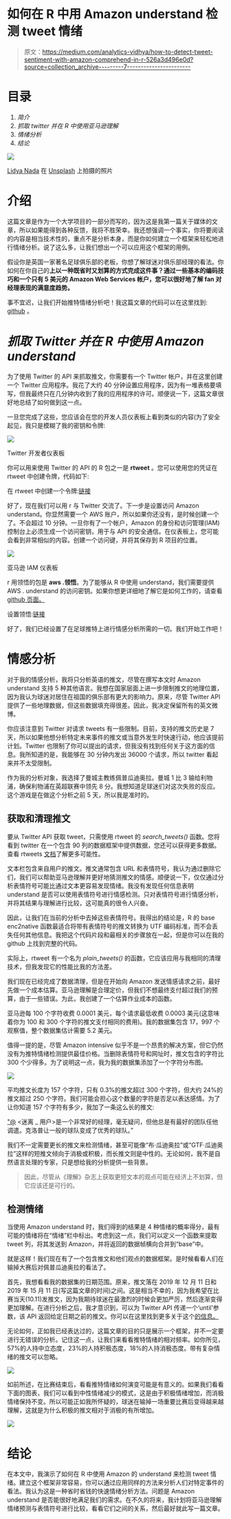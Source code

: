 # 如何在 R 中用 Amazon understand 检测 tweet 情绪

> 原文：<https://medium.com/analytics-vidhya/how-to-detect-tweet-sentiment-with-amazon-comprehend-in-r-526a3d496e0d?source=collection_archive---------7----------------------->

# 目录

1.  *简介*
2.  *抓取 twitter 并在 R 中使用亚马逊理解*
3.  *情绪分析*
4.  *结论*

![](img/c48a5f3dc27ed4522b3d9681eb4e32e4.png)

[Lidya Nada](https://unsplash.com/@lidyanada?utm_source=medium&utm_medium=referral) 在 [Unsplash](https://unsplash.com?utm_source=medium&utm_medium=referral) 上拍摄的照片

# 介绍

这篇文章是作为一个大学项目的一部分而写的，因为这是我第一篇关于媒体的文章，所以如果能得到各种反馈，我将不胜荣幸。我还想强调一个事实，你将要阅读的内容是相当技术性的，重点不是分析本身，而是你如何建立一个框架来轻松地进行情绪分析。说了这么多，让我们想出一个可以应用这个框架的用例。

假设你是英国一家著名足球俱乐部的老板，你想了解球迷对俱乐部经理的看法。你如何在你自己的**上以一种既省时又划算的方式完成这件事？通过一些基本的编码技巧和一个只有 5 美元的 Amazon Web Services 帐户，您可以很好地了解 fan 对经理表现的满意度趋势。**

事不宜迟，让我们开始推特情绪分析吧！我这篇文章的代码可以在这里找到: [github](https://github.com/geroldcsendes/tweet_sentiment) 。

# *抓取 Twitter 并在 R 中使用 Amazon understand*

为了使用 Twitter 的 API 来抓取推文，你需要有一个 Twitter 帐户，并在这里创建一个 Twitter 应用程序。我花了大约 40 分钟设置应用程序，因为有一堆表格要填写，但我最终只在几分钟内收到了我的应用程序的许可。顺便说一下，这篇文章很好地总结了如何做到这一点。

一旦您完成了这些，您应该会在您的开发人员仪表板上看到类似的内容(为了安全起见，我只是模糊了我的密钥和令牌:

![](img/c7c09bd55c1f24e05da2981223b7fa45.png)

Twitter 开发者仪表板

你可以用来使用 Twitter 的 API 的 R 包之一是 **rtweet** 。您可以使用您的凭证在 rtweet 中创建令牌，代码如下:

在 rtweet 中创建一个令牌:[链接](https://gist.github.com/geroldcsendes/8de3658fd95a19a9bf726b2d606e1d6f)

好了，现在我们可以用 r 与 Twitter 交流了。下一步是设置访问 Amazon understand。你显然需要一个 AWS 账户，所以如果你还没有，是时候创建一个了。不会超过 10 分钟。一旦你有了一个帐户，Amazon 的身份和访问管理(IAM)控制台上必须生成一个访问密钥，用于与 API 的安全通信。在仪表板上，您可能会看到非常相似的内容。创建一个访问键，并将其保存到 R 项目的位置。

![](img/310a95779514b843d6da02699a3ebdb3.png)

亚马逊 IAM 仪表板

r 用领悟的包是 **aws .领悟**。为了能够从 R 中使用 understand，我们需要提供 AWS . understand 的访问密钥。如果你想更详细地了解它是如何工作的，请查看[github 页面。](https://github.com/cloudyr/aws.signature/)

设置领悟:[链接](https://gist.github.com/geroldcsendes/ce4a1ef0beb27fde45042a1c667b272c)

好了，我们已经设置了在足球推特上进行情感分析所需的一切。我们开始工作吧！

# 情感分析

对于我的情感分析，我将只分析英语的推文，尽管在撰写本文时 Amazon understand 支持 5 种其他语言。我想在国家层面上进一步限制推文的地理位置，因为我认为球迷对居住在祖国的俱乐部有更大的影响力。原来，尽管 Twitter API 提供了一些地理数据，但这些数据填充得很差。因此，我决定保留所有的英文微博。

你应该注意到 Twitter 对请求 tweets 有一些限制。目前，支持的推文历史是 7 天，所以如果他想分析特定未来事件的推文或当意外发生时快速行动，他应该提前计划。Twitter 也限制了你可以提出的请求，但我没有找到任何关于这方面的信息。我所知道的是，我能够在 30 分钟内发出 36000 个请求，所以 twitter 看起来并不太受限制。

作为我的分析对象，我选择了曼城主教练佩普瓜迪奥拉。曼城 1 比 3 输给利物浦，确保利物浦在英超联赛中领先 8 分。我想知道足球迷们对这次失败的反应。这个游戏是在做这个分析之前 5 天，所以我是准时的。

## 获取和清理推文

要从 Twitter API 获取 tweet，只需使用 rtweet 的 *search_tweets()* 函数。您将看到 twitter 在一个包含 90 列的数据框架中提供数据，您还可以获得更多数据。查看 rtweets [文档](https://rtweet.info/index.html)了解更多可能性。

文本栏包含来自用户的推文。推文通常包含 URL 和表情符号，我认为通过删除它们，我们可以帮助亚马逊理解并更好地猜测推文的情感。顺便说一下，仅仅通过分析表情符号可能比通过文本更容易发现情绪。我没有发现任何信息表明 understand 是否可以使用表情符号进行情感检测。只对表情符号进行情感分析，并将其结果与理解进行比较，这可能真的很令人兴奋。

因此，让我们在当前的分析中去掉这些表情符号。我得出的结论是，R 的 base enc2native 函数最适合将带有表情符号的推文转换为 UTF 编码标准，而不会丢失任何其他信息。我把这个代码片段和最相关的步骤放在一起，但是你可以在我的 github 上找到完整的代码。

实际上，rtweet 有一个名为 *plain_tweets()* 的函数，它应该应用与我相同的清理技术，但我发现它的性能比我的方法差。

我们现在已经完成了数据清理，但是在开始向 Amazon 发送情感请求之前，最好先做一个成本估算。亚马逊理解是合理定价，但我们不想最终支付超过我们的预算，由于一些错误。为此，我创建了一个估算作业成本的函数。

亚马逊每 100 个字符收费 0.0001 美元，每个请求最低收费 0.0003 美元(这意味着你为 100 和 300 个字符的推文支付相同的费用)。我的数据集包含 17，997 个观察值，整个数据集估计需要 5.2 美元。

值得一提的是，尽管 Amazon intensive 似乎不是一个昂贵的解决方案，但它仍然没有为推特情绪检测提供最佳价格。当删除表情符号和网址时，推文包含的字符比 300 个少得多。为了说明这一点，我为我的数据集添加了一个字符分布图。

![](img/bb084140022dbb7a0dc751567fd5f403.png)

平均推文长度为 157 个字符，只有 0.3%的推文超过 300 个字符，但大约 24%的推文超过 250 个字符。我们可能会担心这个数量的字符是否足以表达感情。为了让你知道 157 个字符有多少，我加了一条这么长的推文:

["@](http://twitter.com/VeskoTrajkovic) <迷离 _ 用户>是一个非常好的经理，毫无疑问，但他总是有最好的团队任他调遣。克洛普让一般的球队变成了优秀的球队。”

我们不一定需要更长的推文来检测情绪，甚至可能像“布·瓜迪奥拉”或“GTF·瓜迪奥拉”这样的短推文倾向于消极或积极，而长推文则是中性的。无论如何，我不是自然语言处理的专家，只是想给我的分析提供一些背景。

> 因此，尽管从《理解》杂志上获取更短文本的观点可能在经济上不划算，但它应该还是可行的。

## 检测情绪

当使用 Amazon understand 时，我们得到的结果是 4 种情绪的概率得分，最有可能的情绪将在“情绪”栏中标出。考虑到这一点，我们可以定义一个函数来提取 tweet 列，将其发送到 Amazon，并将返回的数据帧横向合并到“base”中。

就是这样！我们现在有了一个包含推文和他们观点的数据框架。是时候看看人们在输掉大赛后对佩普瓜迪奥拉的看法了。

首先，我想看看我的数据集的日期范围。原来，推文落在 2019 年 12 月 11 日和 2019 年 15 月 11 日(写这篇文章的时间)之间。这是相当不幸的，因为我希望在比赛当天(10.11)发推文，因为我期待球迷在最激烈的时候会更加严厉，然后逐渐变得更加理解。在进行分析之后，我才意识到，可以为 Twitter API 传递一个‘until’参数，该 API 返回给定日期之前的推文。你可以在这里找到更多关于这个[的信息。](https://developer.twitter.com/en/docs/tweets/search/api-reference/get-search-tweets)

无论如何，正如我已经表达过的，这篇文章的目的只是展示一个框架，并不一定要进行无错误的分析。记住这一点，让我们来看看推特情绪的相对频率。如你所见，57%的人持中立态度，23%的人持积极态度，18%的人持消极态度。带有复杂情绪的推文可以忽略。

![](img/67deff49526f861b22e216b3bb9f1caf.png)

如前所述，在比赛结束后，看看推特情绪如何演变可能是有意义的。如果我们看看下面的图表，我们可以看到中性情绪减少的模式，这是由于积极情绪增加，而消极情绪保持不变。所以可能正如我所怀疑的，球迷在输掉一场重要比赛后变得越来越理解，这就是为什么积极的推文相对于消极的有所增加。

![](img/3902144845ae2e0b80c9a569b0d92fca.png)

# 结论

在本文中，我演示了如何在 R 中使用 Amazon 的 understand 来检测 tweet 情绪。建立这个框架非常容易，你可以通过应用同样的方法来分析人们对特定事件的看法。我认为这是一种省时省钱的快速情绪分析方法。问题是 Amazon understand 是否能很好地满足我们的需求。在不久的将来，我计划将亚马逊理解情绪预测与表情符号进行比较，看看它们之间的关系，然后最好就此写一篇文章。